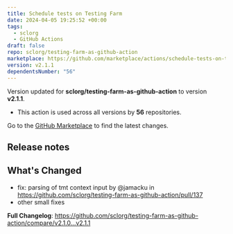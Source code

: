 ```yaml
---
title: Schedule tests on Testing Farm
date: 2024-04-05 19:25:52 +00:00
tags:
  - sclorg
  - GitHub Actions
draft: false
repo: sclorg/testing-farm-as-github-action
marketplace: https://github.com/marketplace/actions/schedule-tests-on-testing-farm
version: v2.1.1
dependentsNumber: "56"
---
```



Version updated for **sclorg/testing-farm-as-github-action** to version **v2.1.1**.
- This action is used across all versions by **56** repositories.

Go to the [GitHub Marketplace](https://github.com/marketplace/actions/schedule-tests-on-testing-farm) to find the latest changes.

## Release notes

## What's Changed

* fix: parsing of tmt context input by @jamacku in https://github.com/sclorg/testing-farm-as-github-action/pull/137
* other small fixes


**Full Changelog**: https://github.com/sclorg/testing-farm-as-github-action/compare/v2.1.0...v2.1.1
